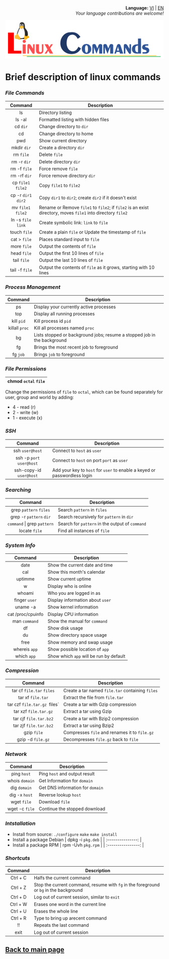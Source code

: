 <div align="right">
    <div><b>Language:</b> <a href="../content/Linux-command-en.md">VI</a> | <u>EN</u></div>
    <div><i>Your language contributions are welcome!</i></div>
</div>
<p align="center">
    <a href="../content/Linux-command-en.md">	
        <img src="../img/Linux_command.PNG" alt="Linux command">
    </a>
</p>



# Brief description of linux commands



### *File Commands*

|       Command       | Description                                                                                                 |
| :-----------------: | ----------------------------------------------------------------------------------------------------------- |
|         ls          | Directory listing                                                                                           |
|       ls -al        | Formatted listing with hidden files                                                                         |
|      cd `dir`       | Change directory to `dir`                                                                                   |
|         cd          | Change directory to home                                                                                    |
|         pwd         | Show current directory                                                                                      |
|     mkdir `dir`     | Create a directory `dir`                                                                                    |
|      rm `file`      | Delete `file`                                                                                               |
|     rm -r `dir`     | Delete directory `dir`                                                                                      |
|    rm -f `file`     | Force remove `file`                                                                                         |
|    rm -rf `dir`     | Force remove directory `dir`                                                                                |
| cp `file1` `file2`  | Copy `file1` to `file2`                                                                                     |
| cp -r `dir1` `dir2` | Copy `dir1` to `dir2`; create `dir2` if it doesn't exist                                                    |
| mv `file1` `file2`  | Rename or Remove `file1` to `file2`; if `file2` is an exist directory, moves `file1` into directory `file2` |
| ln -s `file` `link` | Create symbolic link: `link` to `file`                                                                      |
|    touch `file`     | Create a plain `file` or Update the timestamp of `file`                                                     |
|    cat > `file`     | Places standard input to `file`                                                                             |
|     more `file`     | Output the contents of `file`                                                                               |
|     head `file`     | Output the first 10 lines of `file`                                                                         |
|     tail `file`     | Output the last 10 lines of `file`                                                                          |
|   tail -f `file`    | Output the contents of `file` as it grows, starting with 10 lines                                           |

### *Process Management*

|    Command     | Description                                                              |
| :------------: | ------------------------------------------------------------------------ |
|       ps       | Display your currently active processes                                  |
|      top       | Display all running processes                                            |
|   kill `pid`   | Kill process id `pid`                                                    |
| killall `proc` | Kill all processes named `proc`                                          |
|       bg       | Lists stopped or background jobs; resume a stopped job in the background |
|       fg       | Brings the most recent job to foreground                                 |
|    fg `job`    | Brings `job` to foreground                                               |

### *File Permissions*

| **chmod** `octal` `file` |
| :----------------------: |

Change the permissions of `file` to `octal`, which can be found separately for user, group and world by adding:
* 4 - read (r)
* 2 - write (w)
* 1 - execute (x)

### *SSH*

|          Command          | Description                                                               |
| :-----------------------: | ------------------------------------------------------------------------- |
|      ssh `user@host`      | Connect to `host` as `user`                                               |
| ssh -p `port` `user@host` | Connect to `host` on port `port` as `user`                                |
|  ssh-copy-id `user@host`  | Add your key to `host` for `user` to enable a keyed or passwordless login |

### *Searching*

|           Command           | Description                                     |
| :-------------------------: | ----------------------------------------------- |
|   grep `pattern` `files`    | Search `pattern` in `files`                     |
|   grep -r `pattern` `dir`   | Search recursively for `pattern` in `dir`       |
| `command` \| grep `pattern` | Search for `pattern` in the output of `command` |
|        locate `file`        | Find all instances of `file`                    |

### *System Info*

|      Command      | Description                             |
| :---------------: | --------------------------------------- |
|       date        | Show the current date and time          |
|        cal        | Show this month's calendar              |
|      uptimme      | Show current uptime                     |
|         w         | Display who is online                   |
|      whoami       | Who you are logged in as                |
|   finger `user`   | Display information about `user`        |
|     uname -a      | Show kernel information                 |
| cat /proc/cpuinfo | Display CPU information                 |
|   man `command`   | Show the manual for `command`           |
|        df         | Show disk usage                         |
|        du         | Show directory space usage              |
|       free        | Show memory and swap usage              |
|   whereis `app`   | Show possible location of `app`         |
|    which `app`    | Show which `app` will be run by default |

### *Compression*

|           Command            | Description                                      |
| :--------------------------: | ------------------------------------------------ |
|  tar cf `file.tar` `files`   | Create a tar named `file.tar` containing `files` |
|      tar xf `file.tar`       | Extract the file from `file.tar`                 |
| tar czf `file.tar.gz `files` | Create a tar with Gzip compression               |
|    tar xzf `file.tar.gz`     | Extract a tar using Gzip                         |
|    tar cjf `file.tar.bz2`    | Create a tar with Bzip2 compression              |
|    tar zjf `file.tar.bz2`    | Extract a tar using Bzip2                        |
|         gzip `file`          | Compresses `file` and renames it to `file.gz`    |
|      gzip -d `file.gz`       | Decompresses `file.gz` back to `file`            |

### *Network*

|    Command     | Description                      |
| :------------: | -------------------------------- |
|  ping `host`   | Ping `host` and output result    |
| whois `domain` | Get Information for `domain`     |
|  dig `domain`  | Get DNS information for `domain` |
| dig -x `host`  | Reverse lookup `host`            |
|  wget `file`   | Download `file`                  |
| wget -c `file` | Continue the stopped download    |

### *Intstallation*

* Install from source:
    `./configure`
    `make`
    `make install`
* Install a package Debian
    | dpkg -i `pkg.deb` |
    | :---------------: |
* Install a package RPM
    | rpm -Uvh `pkg.rpm` |
    | :----------------: |

### *Shortcuts*

| Command  | Description                                                                            |
| :------: | -------------------------------------------------------------------------------------- |
| Ctrl + C | Halfs the current command                                                              |
| Ctrl + Z | Stop the current command, resume with `fg` in the foreground or `bg` in the background |
| Ctrl + D | Log out of current session, similar to `exit`                                          |
| Ctrl + W | Erases one word in the current line                                                    |
| Ctrl + U | Erases the whole line                                                                  |
| Ctrl + R | Type to bring up arecent command                                                       |
|    !!    | Repeats the last command                                                               |
|   exit   | Log out of current session                                                             |

## [Back to main page](../README.md)
